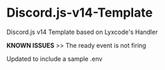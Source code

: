 # Discord.js-v14-Template

Discord.js v14 Template based on Lyxcode's Handler

**KNOWN ISSUES** >> The ready event is not firing

Updated to include a sample .env
